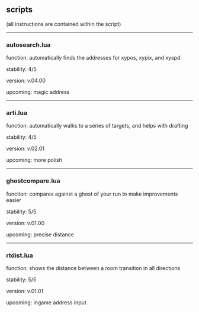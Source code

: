 ## scripts

(all instructions are contained within the script)

___

### autosearch.lua

function: automatically finds the addresses for xypos, xypix, and xyspd

stability: 4/5

version: v.04.00

upcoming: magic address

___

### arti.lua

function: automatically walks to a series of targets, and helps with drafting

stability: 4/5

version: v.02.01

upcoming: more polish

___

### ghostcompare.lua

function: compares against a ghost of your run to make improvements easier

stability: 5/5

version: v.01.00

upcoming: precise distance

___

### rtdist.lua

function: shows the distance between a room transition in all directions

stability: 5/5

version: v.01.01

upcoming: ingame address input
